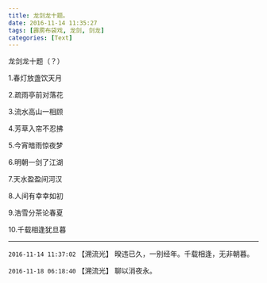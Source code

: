 ```yaml
---
title: 龙剑龙十题。
date: 2016-11-14 11:35:27
tags: [霹雳布袋戏, 龙剑, 剑龙]
categories: [Text]
---
```


<p dir="ltr"  >龙剑龙十题（？）</p> 
<p dir="ltr"  >1.春灯放盏饮天月</p> 
<p dir="ltr"  >2.疏雨亭前对落花</p> 
<p dir="ltr"  >3.流水高山一相顾</p> 
<p dir="ltr"  >4.芳草入帘不忍拂</p> 
<p dir="ltr"  >5.今宵暗雨惊夜梦</p> 
<p dir="ltr"  >6.明朝一剑了江湖</p> 
<p dir="ltr"  >7.天水盈盈间河汉</p> 
<p dir="ltr"  >8.人间有幸幸如初</p> 
<p dir="ltr"  >9.浩雪分茶论春夏</p> 
<p dir="ltr"  >10.千载相逢犹旦暮</p>

<!-- more -->

---

`2016-11-14 11:37:02` 【溯流光】 暌违已久，一别经年。千载相逢，无非朝暮。

`2016-11-18 06:18:40` 【溯流光】 聊以消夜永。
